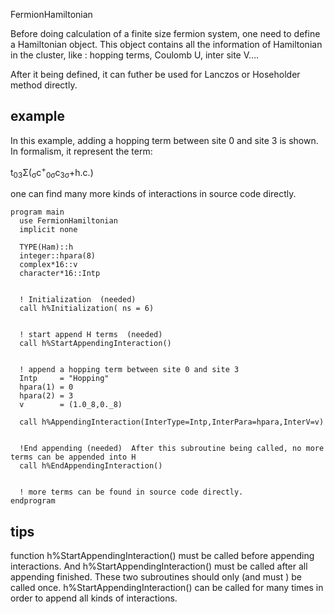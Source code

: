 FermionHamiltonian

Before doing calculation of a finite size fermion system, one need to define a Hamiltonian object. This object contains all the information of Hamiltonian in the cluster, like : hopping terms, Coulomb U, inter site V....

After it being defined, it can futher be used for Lanczos or Hoseholder method directly.


## example
In this example, adding a hopping term between site 0 and site 3 is shown. In formalism, it represent the term:   

  t<sub>03</sub>Σ(<sub>σ</sub>c<sup>+</sup><sub>0σ</sub>c<sub>3σ</sub>+h.c.) </br>

one can find many more kinds of interactions in source code directly.



    program main
      use FermionHamiltonian
      implicit none

      TYPE(Ham)::h
      integer::hpara(8)
      complex*16::v
      character*16::Intp


      ! Initialization  (needed)
      call h%Initialization( ns = 6)


      ! start append H terms  (needed)
      call h%StartAppendingInteraction()


      ! append a hopping term between site 0 and site 3
      Intp     = "Hopping"
      hpara(1) = 0
      hpara(2) = 3
      v        = (1.0_8,0._8)

      call h%AppendingInteraction(InterType=Intp,InterPara=hpara,InterV=v)


      !End appending (needed)  After this subroutine being called, no more terms can be appended into H
      call h%EndAppendingInteraction()


      ! more terms can be found in source code directly.
    endprogram



## tips
function h%StartAppendingInteraction() must be called before appending interactions. And h%StartAppendingInteraction() must be called after all appending finished. These two subroutines should only (and must ) be called once. h%StartAppendingInteraction() can be called for many times in order to append all kinds of interactions.

